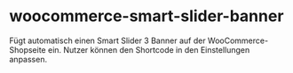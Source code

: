 # woocommerce-smart-slider-banner
Fügt automatisch einen Smart Slider 3 Banner auf der WooCommerce-Shopseite ein. Nutzer können den Shortcode in den Einstellungen anpassen.
